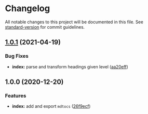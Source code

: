 # Changelog

All notable changes to this project will be documented in this file. See [standard-version](https://github.com/conventional-changelog/standard-version) for commit guidelines.

## [1.0.1](https://github.com/remarkablemark/mdtocs/compare/v1.0.0...v1.0.1) (2021-04-19)

### Bug Fixes

- **index:** parse and transform headings given level ([aa20eff](https://github.com/remarkablemark/mdtocs/commit/aa20eff533c58c98e2b2f37e0a8ad773d54c4d97))

## 1.0.0 (2020-12-20)

### Features

- **index:** add and export `mdtocs` ([26f9ecf](https://github.com/remarkablemark/mdtocs/commit/26f9ecf281db23ea6a81aeceb0334f294a55e8c4))
